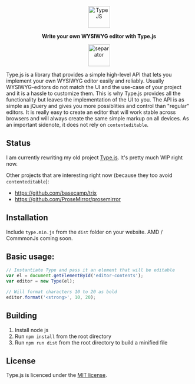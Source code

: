 <p align="center">
  &nbsp; <!-- booo hack, remove me -->
</p>
<p align="center">
  <img alt="Type JS" src="https://raw.githubusercontent.com/LukasBombach/new-type-js/master/demo/images/logo@2x.png" height="59">
</p>
<p align="center">
  <strong>Write your own WYSIWYG editor with Type.js</strong><br>
</p>
<p align="center">
  <img alt="separator" src="https://raw.githubusercontent.com/LukasBombach/new-type-js/master/demo/images/separator.png" height="59">
</p>

Type.js is a library that provides a simple high-level API that lets you implement your own WYSIWYG editor easily and reliably. Usually WYSIWYG-editors do not match the UI and the use-case of your project and it is a hassle to customize them. This is why Type.js provides all the functionality but leaves the implementation of the UI to you. The API is as simple as jQuery and gives you more possiblities and control than "regular" editors. It is really easy to create an editor that will work stable across browsers and will always create the same simple markup on all devices. As an important sidenote, it does not rely on `contenteditable`.

## Status

I am currently rewriting my old project [Type.js](https://github.com/LukasBombach/old-type-js). 
It's pretty much WIP right now.

Other projects that are interesting right now (because they too avoid `contenteditable`):

* https://github.com/basecamp/trix
* https://github.com/ProseMirror/prosemirror

## Installation

Include `type.min.js` from the `dist` folder on your website. AMD / CommmonJs coming soon.

## Basic usage:

```javascript
// Instantiate Type and pass it an element that will be editable
var el = document.getElementById('editor-contents');
var editor = new Type(el);

// Will format characters 10 to 20 as bold
editor.format('<strong>', 10, 20);
```

## Building

1. Install node js
2. Run `npm install` from the root directory
3. Run `npm run dist` from the root directory to build a minified file

## License

Type.js is licenced under the [MIT license](https://github.com/LukasBombach/Type.js/blob/master/LICENSE).
